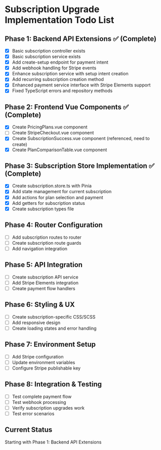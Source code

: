 # Subscription Upgrade Implementation Todo List

## Phase 1: Backend API Extensions ✅ (Complete)
- [x] Basic subscription controller exists
- [x] Basic subscription service exists
- [x] Add create-setup endpoint for payment intent
- [x] Add webhook handling for Stripe events
- [x] Enhance subscription service with setup intent creation
- [x] Add recurring subscription creation method
- [x] Enhanced payment service interface with Stripe Elements support
- [x] Fixed TypeScript errors and repository methods

## Phase 2: Frontend Vue Components ✅ (Complete)
- [x] Create PricingPlans.vue component
- [ ] Create StripeCheckout.vue component
- [x] Create SubscriptionSuccess.vue component (referenced, need to create)
- [x] Create PlanComparisonTable.vue component

## Phase 3: Subscription Store Implementation ✅ (Complete)
- [x] Create subscription.store.ts with Pinia
- [x] Add state management for current subscription
- [x] Add actions for plan selection and payment
- [x] Add getters for subscription status
- [x] Create subscription types file

## Phase 4: Router Configuration
- [ ] Add subscription routes to router
- [ ] Create subscription route guards
- [ ] Add navigation integration

## Phase 5: API Integration
- [ ] Create subscription API service
- [ ] Add Stripe Elements integration
- [ ] Create payment flow handlers

## Phase 6: Styling & UX
- [ ] Create subscription-specific CSS/SCSS
- [ ] Add responsive design
- [ ] Create loading states and error handling

## Phase 7: Environment Setup
- [ ] Add Stripe configuration
- [ ] Update environment variables
- [ ] Configure Stripe publishable key

## Phase 8: Integration & Testing
- [ ] Test complete payment flow
- [ ] Test webhook processing
- [ ] Verify subscription upgrades work
- [ ] Test error scenarios

## Current Status
Starting with Phase 1: Backend API Extensions
